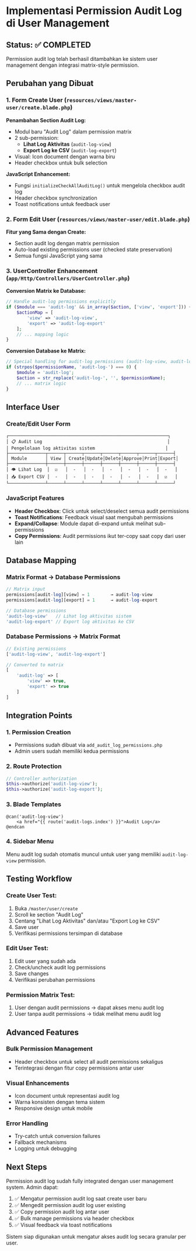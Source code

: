 # Implementasi Permission Audit Log di User Management

## Status: ✅ COMPLETED

Permission audit log telah berhasil ditambahkan ke sistem user management dengan integrasi matrix-style permission.

## Perubahan yang Dibuat

### 1. Form Create User (`resources/views/master-user/create.blade.php`)

**Penambahan Section Audit Log:**

-   Modul baru "Audit Log" dalam permission matrix
-   2 sub-permission:
    -   **Lihat Log Aktivitas** (`audit-log-view`)
    -   **Export Log ke CSV** (`audit-log-export`)
-   Visual: Icon document dengan warna biru
-   Header checkbox untuk bulk selection

**JavaScript Enhancement:**

-   Fungsi `initializeCheckAllAuditLog()` untuk mengelola checkbox audit log
-   Header checkbox synchronization
-   Toast notifications untuk feedback user

### 2. Form Edit User (`resources/views/master-user/edit.blade.php`)

**Fitur yang Sama dengan Create:**

-   Section audit log dengan matrix permission
-   Auto-load existing permissions user (checked state preservation)
-   Semua fungsi JavaScript yang sama

### 3. UserController Enhancement (`app/Http/Controllers/UserController.php`)

**Conversion Matrix ke Database:**

```php
// Handle audit-log permissions explicitly
if ($module === 'audit-log' && in_array($action, ['view', 'export'])) {
    $actionMap = [
        'view' => 'audit-log-view',
        'export' => 'audit-log-export'
    ];
    // ... mapping logic
}
```

**Conversion Database ke Matrix:**

```php
// Special handling for audit-log permissions (audit-log-view, audit-log-export)
if (strpos($permissionName, 'audit-log-') === 0) {
    $module = 'audit-log';
    $action = str_replace('audit-log-', '', $permissionName);
    // ... matrix logic
}
```

## Interface User

### Create/Edit User Form

```
┌─────────────────────────────────────────────────────────────┐
│ 📋 Audit Log                                                │
│ Pengelolaan log aktivitas sistem                           │
├──────────────┬──────┬──────┬──────┬──────┬──────┬──────┬──────┤
│ Module       │ View │ Create│Update│Delete│Approve│Print│Export│
├──────────────┼──────┼──────┼──────┼──────┼──────┼──────┼──────┤
│ 👁️ Lihat Log  │  ☑️   │  -   │  -   │  -   │  -   │  -   │  -   │
│ 📥 Export CSV │  -   │  -   │  -   │  -   │  -   │  -   │  ☑️   │
└──────────────┴──────┴──────┴──────┴──────┴──────┴──────┴──────┘
```

### JavaScript Features

-   **Header Checkbox**: Click untuk select/deselect semua audit permissions
-   **Toast Notifications**: Feedback visual saat mengubah permissions
-   **Expand/Collapse**: Module dapat di-expand untuk melihat sub-permissions
-   **Copy Permissions**: Audit permissions ikut ter-copy saat copy dari user lain

## Database Mapping

### Matrix Format → Database Permissions

```php
// Matrix input
permissions[audit-log][view] = 1        → audit-log-view
permissions[audit-log][export] = 1      → audit-log-export

// Database permissions
'audit-log-view'   // Lihat log aktivitas sistem
'audit-log-export' // Export log aktivitas ke CSV
```

### Database Permissions → Matrix Format

```php
// Existing permissions
['audit-log-view', 'audit-log-export']

// Converted to matrix
[
    'audit-log' => [
        'view' => true,
        'export' => true
    ]
]
```

## Integration Points

### 1. Permission Creation

-   Permissions sudah dibuat via `add_audit_log_permissions.php`
-   Admin users sudah memiliki kedua permissions

### 2. Route Protection

```php
// Controller authorization
$this->authorize('audit-log-view');
$this->authorize('audit-log-export');
```

### 3. Blade Templates

```blade
@can('audit-log-view')
    <a href="{{ route('audit-logs.index') }}">Audit Log</a>
@endcan
```

### 4. Sidebar Menu

Menu audit log sudah otomatis muncul untuk user yang memiliki `audit-log-view` permission.

## Testing Workflow

### Create User Test:

1. Buka `/master/user/create`
2. Scroll ke section "Audit Log"
3. Centang "Lihat Log Aktivitas" dan/atau "Export Log ke CSV"
4. Save user
5. Verifikasi permissions tersimpan di database

### Edit User Test:

1. Edit user yang sudah ada
2. Check/uncheck audit log permissions
3. Save changes
4. Verifikasi perubahan permissions

### Permission Matrix Test:

1. User dengan audit permissions → dapat akses menu audit log
2. User tanpa audit permissions → tidak melihat menu audit log

## Advanced Features

### Bulk Permission Management

-   Header checkbox untuk select all audit permissions sekaligus
-   Terintegrasi dengan fitur copy permissions antar user

### Visual Enhancements

-   Icon document untuk representasi audit log
-   Warna konsisten dengan tema sistem
-   Responsive design untuk mobile

### Error Handling

-   Try-catch untuk conversion failures
-   Fallback mechanisms
-   Logging untuk debugging

## Next Steps

Permission audit log sudah fully integrated dengan user management system. Admin dapat:

1. ✅ Mengatur permission audit log saat create user baru
2. ✅ Mengedit permission audit log user existing
3. ✅ Copy permission audit log antar user
4. ✅ Bulk manage permissions via header checkbox
5. ✅ Visual feedback via toast notifications

Sistem siap digunakan untuk mengatur akses audit log secara granular per user.
